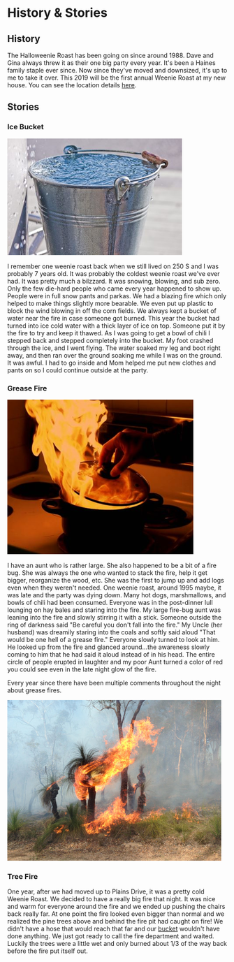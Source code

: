 # History & Stories

## History

The Halloweenie Roast has been going on since around 1988.  Dave and Gina always threw it as their one big party every year.  It's been a Haines family staple ever since.  Now since they've moved and downsized, it's up to me to take it over.  This 2019 will be the first annual Weenie Roast at my new house.  You can see the location details [here](location.md).

## Stories

### Ice Bucket

![water bucket](img/WATER.jpg)

I remember one weenie roast back when we still lived on 250 S and I was probably 7 years old.  It was probably the coldest weenie roast we've ever had.  It was pretty much a bilzzard.  It was snowing,
blowing, and sub zero.  Only the few die-hard people who came every year happened to show up.  People were in full snow pants and parkas.  We had a blazing fire which only helped to make things slightly more bearable.  We even put up plastic to block the wind blowing in off the corn fields.  We always kept a bucket of water near the fire in case someone got burned.  This year the bucket had turned into ice cold water with a thick layer of ice on top.  Someone put it by the fire to try and keep it thawed.  As I was going to get a bowl of chili I stepped back and stepped completely into the bucket.  My foot crashed through the ice, and I went flying.  The water soaked my leg and boot right away, and then ran over the ground soaking me while I was on the ground.  It was awful.  I had to go inside and Mom helped me put new clothes and pants on so I could continue outside at the party.

### Grease Fire

![grease fire](img/grease.jpg)

I have an aunt who is rather large.  She also happened to be a bit of a fire bug.  She was always the one who wanted to stack the fire, help it get bigger, reorganize the wood, etc.  She was the first to jump up and add logs even when they weren't needed.  One weenie roast, around 1995 maybe, it was late and the party was dying down.  Many hot dogs, marshmallows, and bowls of chili had been consumed.  Everyone was in the post-dinner lull lounging on hay bales and staring into the fire.  My large fire-bug aunt was leaning into the fire and slowly stirring it with a stick.  Someone outside the ring of darkness said "Be careful you don't fall into the fire."  My Uncle (her husband) was dreamily staring into the coals and softly said aloud "That would be one hell of a grease fire."  Everyone slowly turned to look at him.  He looked up from the fire and glanced around...the awareness slowly coming to him that he had said it aloud instead of in his head.  The entire circle of people erupted in laughter and my poor Aunt turned a color of red you could see even in the late night glow of the fire.

Every year since there have been multiple comments throughout the night about grease fires.

![tree fire](img/treefire.jpg)

### Tree Fire

One year, after we had moved up to Plains Drive, it was a pretty cold Weenie Roast.  We decided to have a really big fire that night.  It was nice and warm for everyone around the fire and we ended up pushing the chairs back really far.  At one point the fire looked even bigger than normal and we realized the pine trees above and behind the fire pit had caught on fire!  We didn't have a hose that would reach that far and our [bucket](history.md#water-bucket) wouldn't have done anything.  We just got ready to call the fire department and waited.  Luckily the trees were a little wet and only burned about 1/3 of the way back before the fire put itself out.

